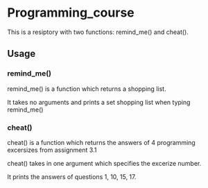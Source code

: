 # Programming_course
This is a resiptory with two functions: remind_me() and cheat().

## Usage
### remind_me()
remind_me() is a function which returns a shopping list.

It takes no arguments and prints a set shopping list when typing remind_me()

### cheat()
cheat() is a function which returns the answers of 4 programming excersizes from assignment 3.1

cheat() takes in one argument which specifies the excerize number. 

It prints the answers of questions 1, 10, 15, 17. 

